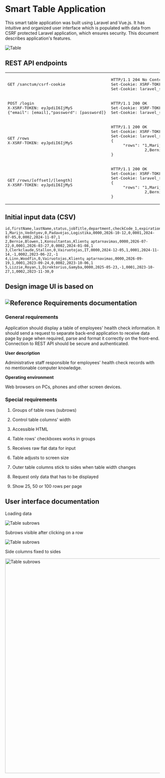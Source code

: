 # Smart Table Application
 This smart table application was built using Laravel and Vue.js. It has intuitive and organized user interface which is populated with data from CSRF protected Laravel application, which ensures security. This document describes application's features.
 
![Table](https://applications.w5.lt/health-table/assets/images/Screenshot.png)
## REST API endpoints
<table class="table table-bordered">
  <tbody>
   <tr>
    <td><pre>GET /sanctum/csrf-cookie</pre></td>
    <td><pre>HTTP/1.1 204 No Content  
Set-Cookie: XSRF-TOKEN=eyJpdiI6IjMyS;
Set-Cookie: laravel_session=eyJpdiI6IjMyS</pre></td>
   </tr>
   <tr>
    <td><pre>POST /login  
X-XSRF-TOKEN: eyJpdiI6IjMyS   
{"email": [email],"password": [password]}</pre></td>
    <td><pre>HTTP/1.1 200 OK  
Set-Cookie: XSRF-TOKEN=eyJpdiI6IjMyS;
Set-Cookie: laravel_session=eyJpdiI6IjMyS</pre></td>
   </tr>
   <tr>
    <td><pre>GET /rows  
X-XSRF-TOKEN: eyJpdiI6IjMyS</pre></td>
    <td><pre>HTTP/1.1 200 OK  
Set-Cookie: XSRF-TOKEN=eyJpdiI6IjMyS;
Set-Cookie: laravel_session=eyJpdiI6IjMyS  
{  
     "rows": "1,Marijn,Vedntyev,0,Padavėjas,...\r\n  
              2,Bernie,Blowen,1,Konsultantas,..."  
}</pre></td>
   </tr>
   <tr>
    <td><pre>GET /rows/[offset]/[length]  
X-XSRF-TOKEN: eyJpdiI6IjMyS</pre></td>
    <td><pre>HTTP/1.1 200 OK  
Set-Cookie: XSRF-TOKEN=eyJpdiI6IjMyS;
Set-Cookie: laravel_session=eyJpdiI6IjMyS  
{  
     "rows": "1,Marijn,Vedntyev,0,Padavėjas,...\r\n  
              2,Bernie,Blowen,1,Konsultantas,..."  
}</pre></td>
   </tr>
  </tbody>
</table>

Initial input data (CSV)
---
```
id,firstName,lastName,status,jobTitle,department,checkCode_1,expiration_1,checkStatus_1,checkCode_2,expiration_2,checkStatus_2,checkCode_3,expiration_3,checkStatus_3
1,Marijn,Vedntyev,0,Padavėjas,Logistika,0000,2026-10-12,0,0001,2024-07-05,0,0002,2024-11-07,1
2,Bernie,Blowen,1,Konsultantas,Klientų aptarnavimas,0000,2026-07-22,0,0001,2026-03-27,0,0002,2024-01-08,1
3,Clerkclaude,Stallon,0,Vairuotojas,IT,0000,2024-12-05,1,0001,2024-11-14,-1,0002,2023-06-22,-1
4,Linn,Woodfin,0,Vairuotojas,Klientų aptarnavimas,0000,2026-09-19,1,0001,2023-09-24,0,0002,2023-10-06,1
5,Lizzie,Royan,1,Direktorius,Gamyba,0000,2025-05-23,-1,0001,2023-10-27,1,0002,2023-11-30,0
```
Design image UI is based on
---

![Reference](https://batai.w5.lt/health-table/Healthchecksummary.png)
Requirements documentation
---
### General requirements
Application should display a table of employees' health check information. It should send a request to separate back-end application to receive data page by page when required, parse and format it correctly on the front-end. Connection to REST API should be secure and authenticated.

**User description**

Administrative staff responsible for employees' health check records with no mentionable computer knowledge.

**Operating environment**

Web browsers on PCs, phones and other screen devices.

### Special requirements

1. 	Groups of table rows (subrows)
   
2. 	Control table columns' width
   
3. 	Accessible HTML
   
4. 	Table rows' checkboxes works in groups

5. 	Receives raw flat data for input
 	
6. 	Table adjusts to screen size
 	
7. 	Outer table columns stick to sides when table width changes
 	
8. 	Request only data that has to be displayed
 	
9. 	Show 25, 50 or 100 rows per page

User interface documentation
---

Loading data

![Table subrows](https://applications.w5.lt/health-table/assets/images/Screenshot-loading.png)

Subrows visible after clicking on a row

![Table subrows](https://applications.w5.lt/health-table/assets/images/Screenshot-opened.png)

Side columns fixed to sides

<img src="https://applications.w5.lt/health-table/assets/images/Screenshot-resized.png" alt="Table subrows" style="width: 700px" />
